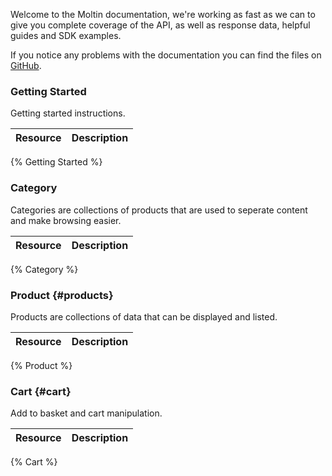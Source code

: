 <!--
@title Documentation
@author Moltin Ltd
@description Moltin beta API documentation
-->

Welcome to the Moltin documentation, we're working as fast as we can to give you complete coverage of the API, as well as response data, helpful guides and SDK examples.

If you notice any problems with the documentation you can find the files on [GitHub](http://github.com/moltin/docs).

### Getting Started
Getting started instructions.

Resource | Description
---------|------------
{% Getting Started %}

### Category
Categories are collections of products that are used to seperate content and make browsing easier.

Resource | Description
---------|------------
{% Category %}

### Product {#products}
Products are collections of data that can be displayed and listed.

Resource | Description
---------|------------
{% Product %}

### Cart {#cart}
Add to basket and cart manipulation.

Resource | Description
---------|------------
{% Cart %}
